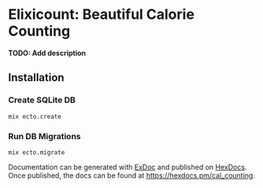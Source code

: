 # Elixicount: Beautiful Calorie Counting

**TODO: Add description**

## Installation

### Create SQLite DB
`mix ecto.create`

### Run DB Migrations
`mix ecto.migrate`

Documentation can be generated with [ExDoc](https://github.com/elixir-lang/ex_doc)
and published on [HexDocs](https://hexdocs.pm). Once published, the docs can
be found at <https://hexdocs.pm/cal_counting>.

